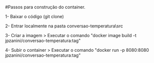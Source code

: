 #Passos para construção do container.

1- Baixar o código (git clone)

2- Entrar localmente na pasta conversao-temperatura\src

3- Criar a imagem > Executar o comando "docker image build -t jpzanini/conversao-temperatura:tag"

4- Subir o container > Executar o comando "docker run -p 8080:8080 jpzanini/conversao-temperatura:tag"
